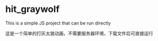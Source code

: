 # hit_graywolf
This is a simple JS project that can be run directly

这是一个简单的打灰太狼动画，不需要服务器环境，下载文件后可直接运行
